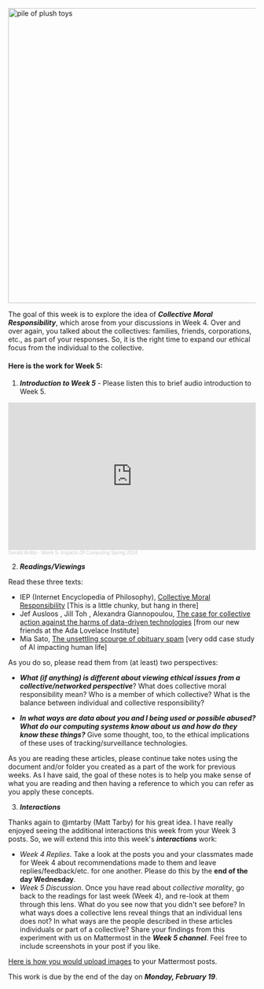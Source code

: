 <img src="https://images.unsplash.com/photo-1621508638997-e30808c10653?q=80&w=2080&auto=format&fit=crop&ixlib=rb-4.0.3&ixid=M3wxMjA3fDB8MHxwaG90by1wYWdlfHx8fGVufDB8fHx8fA%3D%3D" width="600" height="600" alt="pile of plush toys">

The goal of this week is to explore the idea of ***Collective Moral Responsibility***, which arose from your discussions in Week 4. Over and over again, you talked about the collectives: families, friends, corporations, etc., as part of your responses. So, it is the right time to expand our ethical focus from the individual to the collective.


#### Here is the work for Week 5:

1. ***Introduction to Week 5*** - Please listen this to brief audio introduction to Week 5.

<iframe width="100%" height="300" scrolling="no" frameborder="no" allow="autoplay" src="https://w.soundcloud.com/player/?url=https%3A//api.soundcloud.com/tracks/1744021803&color=%23ff5500&auto_play=false&hide_related=false&show_comments=true&show_user=true&show_reposts=false&show_teaser=true&visual=true"></iframe><div style="font-size: 10px; color: #cccccc;line-break: anywhere;word-break: normal;overflow: hidden;white-space: nowrap;text-overflow: ellipsis; font-family: Interstate,Lucida Grande,Lucida Sans Unicode,Lucida Sans,Garuda,Verdana,Tahoma,sans-serif;font-weight: 100;"><a href="https://soundcloud.com/gerald-ardito" title="Gerald Ardito" target="_blank" style="color: #cccccc; text-decoration: none;">Gerald Ardito</a> · <a href="https://soundcloud.com/gerald-ardito/week-5-impacts-of-computing-spring-2024" title="Week 5- Impacts Of Computing Spring 2024" target="_blank" style="color: #cccccc; text-decoration: none;">Week 5- Impacts Of Computing Spring 2024</a></div>

2. ***Readings/Viewings***

Read these three texts:

* IEP (Internet Encyclopedia of Philosophy), [Collective Moral Responsibility](https://iep.utm.edu/collective-moral-responsibility/) [This is a little chunky, but hang in there]
* Jef Ausloos , Jill Toh , Alexandra Giannopoulou, [The case for collective action against the harms of data-driven technologies](https://www.adalovelaceinstitute.org/blog/collective-action-harms/) [from our new friends at the Ada Lovelace Institute]
* Mia Sato, [The unsettling scourge of obituary spam](https://www.theverge.com/24065145/ai-obituary-spam-generative-clickbait) [very odd case study of AI impacting human life]

As you do so, please read them from (at least) two perspectives:

- ***What (if anything) is different about viewing ethical issues from a collective/networked perspective***? What does collective moral responsibility mean? Who is a member of which collective? What is the balance between individual and collective responsibility?

- ***In what ways are data about you and I being used or possible abused? What do our computing systems know about us and how do they know these things?*** Give some thought, too, to the ethical implications of these uses of tracking/surveillance technologies.

As you are reading these articles, please continue take notes using the document and/or folder you created as a part of the work for previous weeks.  As I have said, the goal of these notes is to help you make sense of what you are reading and then having a reference to which you can refer as you apply these concepts. 

3. ***Interactions***

Thanks again to @mtarby (Matt Tarby) for his great idea. I have really enjoyed seeing the additional interactions this week from your Week 3 posts. So, we will extend this into this week's ***interactions*** work:

- *Week 4 Replies*. Take a look at the posts you and your classmates made for Week 4 about recommendations made to them and leave replies/feedback/etc. for one another. Please do this by the **end of the day Wednesday**.
- *Week 5 Discussion*. Once you have read about *collective morality*, go back to the readings for last week (Week 4), and re-look at them through this lens. What do you see now that you didn't see before? In what ways does a collective lens reveal things that an individual lens does not? In what ways are the people described in these articles individuals or part of a collective? Share your findings from this experiment with us on Mattermost in the ***Week 5 channel***. Feel free to include screenshots in your post if you like.

[Here is how you would upload images](https://docs.mattermost.com/collaborate/share-files-in-messages.html) to your Mattermost posts.

This work is due by the end of the day on ***Monday, February 19***.